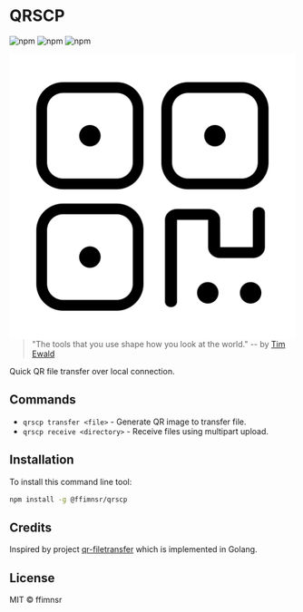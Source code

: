 # QRSCP

![npm](https://img.shields.io/npm/v/@ffimnsr/qrscp?style=flat-square) ![npm](https://img.shields.io/npm/l/@ffimnsr/qrscp?style=flat-square) ![npm](https://img.shields.io/npm/dm/@ffimnsr/qrscp?style=flat-square)

<img src="https://raw.githubusercontent.com/ffimnsr/qrscp/master/docs/qrcode.png"
  alt="logo" title="qrcode" align="right" />

> "The tools that you use shape how you look at the world."
> -- by [Tim Ewald](https://youtu.be/ShEez0JkOFw?t=2502)

Quick QR file transfer over local connection.

## Commands

- `qrscp transfer <file>` - Generate QR image to transfer file.
- `qrscp receive <directory>` - Receive files using multipart upload.

## Installation

To install this command line tool:

~~~bash
npm install -g @ffimnsr/qrscp
~~~

## Credits

Inspired by project [qr-filetransfer](https://github.com/claudiodangelis/qr-filetransfer) which is implemented in Golang.

## License

MIT © ffimnsr
